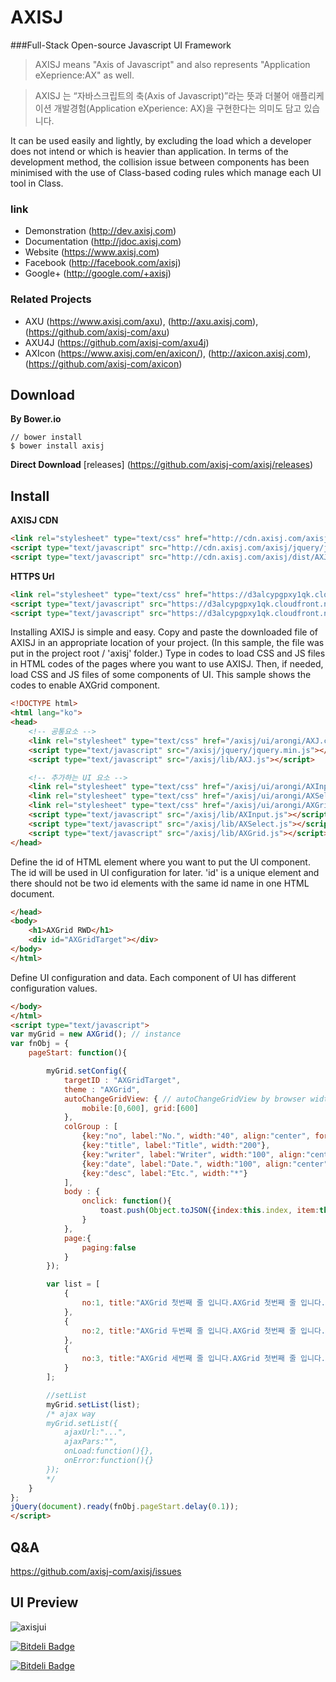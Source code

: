 # AXISJ
###Full-Stack Open-source Javascript UI Framework

>AXISJ means "Axis of Javascript" and also represents "Application eXeprience:AX" as well.

>AXISJ 는 “자바스크립트의 축(Axis of Javascript)”라는 뜻과 더불어 
애플리케이션 개발경험(Application eXperience: AX)을 구현한다는 의미도 담고 있습니다.

It can be used easily and lightly, by excluding the load which a developer does not intend or which is heavier than application.
In terms of the development method, the collision issue between components has been minimised with the use of Class-based coding rules which manage each UI tool in Class.

### link
- Demonstration (http://dev.axisj.com)
- Documentation (http://jdoc.axisj.com)
- Website (https://www.axisj.com)
- Facebook (http://facebook.com/axisj)
- Google+ (http://google.com/+axisj)

### Related Projects
- AXU (https://www.axisj.com/axu), (http://axu.axisj.com), (https://github.com/axisj-com/axu)
- AXU4J (https://github.com/axisj-com/axu4j)
- AXIcon (https://www.axisj.com/en/axicon/), (http://axicon.axisj.com), (https://github.com/axisj-com/axicon)

## Download
**By Bower.io**
```
// bower install
$ bower install axisj
```
**Direct Download**
[releases] (https://github.com/axisj-com/axisj/releases)


## Install
**AXISJ CDN**
```html
<link rel="stylesheet" type="text/css" href="http://cdn.axisj.com/axisj/ui/arongi/AXJ.min.css" />
<script type="text/javascript" src="http://cdn.axisj.com/axisj/jquery/jquery.min.js"></script>
<script type="text/javascript" src="http://cdn.axisj.com/axisj/dist/AXJ.min.js"></script>
```
**HTTPS Url**
```html
<link rel="stylesheet" type="text/css" href="https://d3alcypgpxy1qk.cloudfront.net/axisj/ui/arongi/AXJ.min.css" />
<script type="text/javascript" src="https://d3alcypgpxy1qk.cloudfront.net/axisj/jquery/jquery.min.js"></script>
<script type="text/javascript" src="https://d3alcypgpxy1qk.cloudfront.net/axisj/dist/AXJ.min.js"></script>
```

Installing AXISJ is simple and easy.
Copy and paste the downloaded file of AXISJ in an appropriate location of your project. (In this sample, the file was put in the project root / 'axisj' folder.)
Type in codes to load CSS and JS files in HTML codes of the pages where you want to use AXISJ.
Then, if needed, load CSS and JS files of some components of UI. This sample shows the codes to enable AXGrid component.
```html
<!DOCTYPE html>
<html lang="ko">
<head>
    <!-- 공통요소 -->
    <link rel="stylesheet" type="text/css" href="/axisj/ui/arongi/AXJ.css" />
    <script type="text/javascript" src="/axisj/jquery/jquery.min.js"></script>
    <script type="text/javascript" src="/axisj/lib/AXJ.js"></script>

    <!-- 추가하는 UI 요소 -->
    <link rel="stylesheet" type="text/css" href="/axisj/ui/arongi/AXInput.css" />
    <link rel="stylesheet" type="text/css" href="/axisj/ui/arongi/AXSelect.css" />
    <link rel="stylesheet" type="text/css" href="/axisj/ui/arongi/AXGrid.css" />
    <script type="text/javascript" src="/axisj/lib/AXInput.js"></script>
    <script type="text/javascript" src="/axisj/lib/AXSelect.js"></script>
    <script type="text/javascript" src="/axisj/lib/AXGrid.js"></script>
</head>
```
Define the id of HTML element where you want to put the UI component. The id will be used in UI configuration for later.
'id' is a unique element and there should not be two id elements with the same id name in one HTML document.
```html
</head>
<body>
    <h1>AXGrid RWD</h1>
    <div id="AXGridTarget"></div>
</body>
</html>
```
Define UI configuration and data. Each component of UI has different configuration values.
```html
</body>
</html>
<script type="text/javascript">
var myGrid = new AXGrid(); // instance
var fnObj = {
    pageStart: function(){

        myGrid.setConfig({
            targetID : "AXGridTarget",
            theme : "AXGrid",
            autoChangeGridView: { // autoChangeGridView by browser width
                mobile:[0,600], grid:[600]
            },
            colGroup : [
                {key:"no", label:"No.", width:"40", align:"center", formatter:"money"},
                {key:"title", label:"Title", width:"200"},
                {key:"writer", label:"Writer", width:"100", align:"center"},
                {key:"date", label:"Date.", width:"100", align:"center"},
                {key:"desc", label:"Etc.", width:"*"}
            ],
            body : {
                onclick: function(){
                    toast.push(Object.toJSON({index:this.index, item:this.item}));
                }
            },
            page:{
                paging:false
            }
        });

        var list = [
            {
                no:1, title:"AXGrid 첫번째 줄 입니다.AXGrid 첫번째 줄 입니다.", writer:"장기영", img:"img/1.jpg", desc:"많은 글을 담고 있는 내용 입니다. 자연스럽게 줄이 넘어가고 표현되는 것이 관건 입니다.", category:"액시스제이", date:"2014-04-05"
            },
            {
                no:2, title:"AXGrid 두번째 줄 입니다.AXGrid 첫번째 줄 입니다.", writer:"장기영", img:"img/2.jpg", desc:"많은 글을 담고 있는 내용 입니다.", category:"액시스제이", date:"2014-04-07"
            },
            {
                no:3, title:"AXGrid 세번째 줄 입니다.AXGrid 첫번째 줄 입니다.", writer:"장기영", img:"img/3.jpg", desc:"많은 글을 담고 있는 내용 입니다. 자연스럽게...", category:"액시스제이", date:"2014-04-09"
            }
        ];

        //setList
        myGrid.setList(list);
        /* ajax way
        myGrid.setList({
            ajaxUrl:"...",
            ajaxPars:"",
            onLoad:function(){},
            onError:function(){}
        });
        */
    }
};
jQuery(document).ready(fnObj.pageStart.delay(0.1));
</script>
```
## Q&A
https://github.com/axisj-com/axisj/issues

## UI Preview
<img src="http://old2014.axisj.com/resource/images/ax-demo.png" alt="axisjui" />



[![Bitdeli Badge](https://d2weczhvl823v0.cloudfront.net/axisj-com/axisj/trend.png)](https://bitdeli.com/free "Bitdeli Badge")


[![Bitdeli Badge](https://d2weczhvl823v0.cloudfront.net/axisj-com/axisj/trend.png)](https://bitdeli.com/free "Bitdeli Badge")

